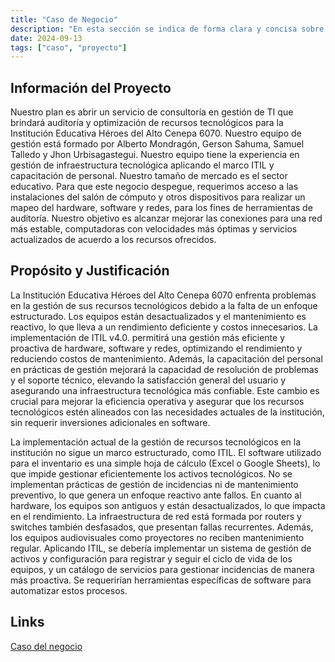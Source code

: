 ```yaml
---
title: "Caso de Negocio"
description: "En esta sección se indica de forma clara y concisa sobre el caso de negocio"
date: 2024-09-13
tags: ["caso", "proyecto"]
---
```


## Información del Proyecto

Nuestro plan es abrir un servicio de consultoría en gestión de TI que brindará auditoría y optimización de recursos tecnológicos para la Institución Educativa Héroes del Alto Cenepa 6070. Nuestro equipo de gestión está formado por Alberto Mondragón, Gerson Sahuma, Samuel Talledo y Jhon Urbisagastegui. Nuestro equipo tiene la experiencia en gestión de infraestructura tecnológica aplicando el marco ITIL y capacitación de personal. Nuestro tamaño de mercado es el sector educativo. Para que este negocio despegue, requerimos acceso a las instalaciones del salón de cómputo y otros dispositivos para realizar un mapeo del hardware, software y redes, para los fines de herramientas de auditoría.  Nuestro objetivo es alcanzar mejorar las conexiones para una red más estable, computadoras con velocidades más óptimas y servicios actualizados de acuerdo a los recursos ofrecidos.

## Propósito y Justificación 

La Institución Educativa Héroes del Alto Cenepa 6070 enfrenta problemas en la gestión de sus recursos tecnológicos debido a la falta de un enfoque estructurado. Los equipos están desactualizados y el mantenimiento es reactivo, lo que lleva a un rendimiento deficiente y costos innecesarios. La implementación de ITIL v4.0. permitirá una gestión más eficiente y proactiva de hardware, software y redes, optimizando el rendimiento y reduciendo costos de mantenimiento. Además, la capacitación del personal en prácticas de gestión mejorará la capacidad de resolución de problemas y el soporte técnico, elevando la satisfacción general del usuario y asegurando una infraestructura tecnológica más confiable. Este cambio es crucial para mejorar la eficiencia operativa y asegurar que los recursos tecnológicos estén alineados con las necesidades actuales de la institución, sin requerir inversiones adicionales en software.

La implementación actual de la gestión de recursos tecnológicos en la institución no sigue un marco estructurado, como ITIL. El software utilizado para el inventario es una simple hoja de cálculo (Excel o Google Sheets), lo que impide gestionar eficientemente los activos tecnológicos. No se implementan prácticas de gestión de incidencias ni de mantenimiento preventivo, lo que genera un enfoque reactivo ante fallos. En cuanto al hardware, los equipos son antiguos y están desactualizados, lo que impacta en el rendimiento. La infraestructura de red está formada por routers y switches también desfasados, que presentan fallas recurrentes. Además, los equipos audiovisuales como proyectores no reciben mantenimiento regular. Aplicando ITIL, se debería implementar un sistema de gestión de activos y configuración para registrar y seguir el ciclo de vida de los equipos, y un catálogo de servicios para gestionar incidencias de manera más proactiva. Se requerirían herramientas específicas de software para automatizar estos procesos.

## Links

[Caso del negocio](https://docs.google.com/document/d/1Vavu-ensvtoKHfiPSL5SMCuBGYmh5h0c/edit?usp=sharing&ouid=101562657354961412591&rtpof=true&sd=true)
